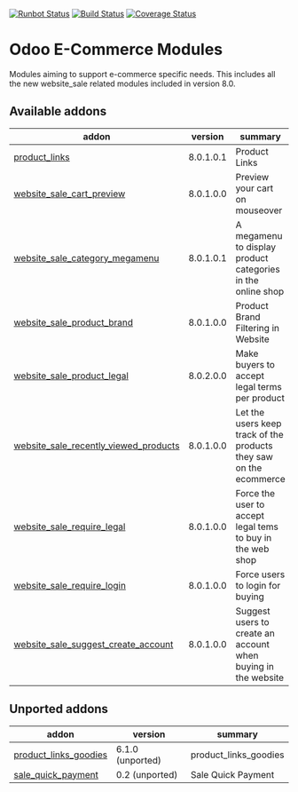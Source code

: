 [![Runbot Status](https://runbot.odoo-community.org/runbot/badge/flat/113/8.0.svg)](https://runbot.odoo-community.org/runbot/repo/github-com-oca-e-commerce-113)
[![Build Status](https://travis-ci.org/OCA/e-commerce.svg?branch=8.0)](https://travis-ci.org/OCA/e-commerce)
[![Coverage Status](https://coveralls.io/repos/OCA/e-commerce/badge.png?branch=8.0)](https://coveralls.io/r/OCA/e-commerce?branch=8.0)

Odoo E-Commerce Modules
=======================

Modules aiming to support e-commerce specific needs. This includes all the new website_sale related modules included in version 8.0.

[//]: # (addons)
Available addons
----------------
addon | version | summary
--- | --- | ---
[product_links](product_links/) | 8.0.1.0.1 | Product Links
[website_sale_cart_preview](website_sale_cart_preview/) | 8.0.1.0.0 | Preview your cart on mouseover
[website_sale_category_megamenu](website_sale_category_megamenu/) | 8.0.1.0.1 | A megamenu to display product categories in the online shop
[website_sale_product_brand](website_sale_product_brand/) | 8.0.1.0.0 | Product Brand Filtering in Website
[website_sale_product_legal](website_sale_product_legal/) | 8.0.2.0.0 | Make buyers to accept legal terms per product
[website_sale_recently_viewed_products](website_sale_recently_viewed_products/) | 8.0.1.0.0 | Let the users keep track of the products they saw on the ecommerce
[website_sale_require_legal](website_sale_require_legal/) | 8.0.1.0.0 | Force the user to accept legal tems to buy in the web shop
[website_sale_require_login](website_sale_require_login/) | 8.0.1.0.0 | Force users to login for buying
[website_sale_suggest_create_account](website_sale_suggest_create_account/) | 8.0.1.0.0 | Suggest users to create an account when buying in the website

Unported addons
---------------
addon | version | summary
--- | --- | ---
[product_links_goodies](product_links_goodies/) | 6.1.0 (unported) | product_links_goodies
[sale_quick_payment](sale_quick_payment/) | 0.2 (unported) | Sale Quick Payment

[//]: # (end addons)
